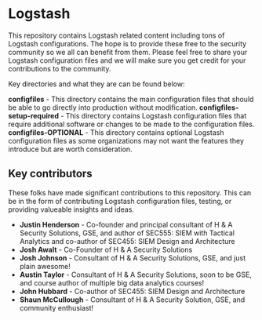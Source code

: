 # Logstash

This repository contains Logstash related content including tons of Logstash configurations. The hope is to provide these free to the security community so we all can benefit from them. Please feel free to share your Logstash configuration files and we will make sure you get credit for your contributions to the community.

Key directories and what they are can be found below:

**configfiles** - This directory contains the main configuration files that should be able to go directly into production without modification.
**configfiles-setup-required** - This directory contains Logstash configuration files that require additional software or changes to be made to the configuration files.
**configfiles-OPTIONAL** - This directory contains optional Logstash configuration files as some organizations may not want the features they introduce but are worth consideration.

## Key contributors

These folks have made significant contributions to this repository. This can be in the form of contributing Logstash configuration files, testing, or providing valueable insights and ideas.

- **Justin Henderson** - Co-founder and principal consultant of H & A Security Solutions, GSE, and author of SEC555: SIEM with Tactical Analytics and co-author of SEC455: SIEM Design and Architecture
- **Josh Awalt** - Co-Founder of H & A Security Solutions
- **Josh Johnson** - Consultant of H & A Security Solutions, GSE, and just plain awesome!
- **Austin Taylor** - Consultant of H & A Security Solutions, soon to be GSE, and course author of multiple big data analytics courses!
- **John Hubbard** - Co-author of SEC455: SIEM Design and Architecture
- **Shaun McCullough** - Consultant of H & A Security Solution, GSE, and community enthusiast!
